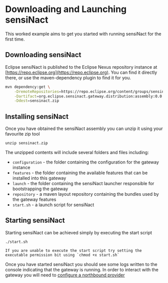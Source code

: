 # Downloading and Launching sensiNact

This worked example aims to get you started with running sensiNact for the first time.

## Downloading sensiNact

Eclipse sensiNact is published to the Eclipse Nexus repository instance at [https://repo.eclipse.org](https://repo.eclipse.org). You can find it directly there, or use the maven-dependency plugin to find it for you.

```bash
mvn dependency:get \
    -DremoteRepositories=https://repo.eclipse.org/content/groups/sensinact/ \
    -Dartifact=org.eclipse.sensinact.gateway.distribution:assembly:0.0.2-SNAPSHOT:zip \
    -Ddest=sensinact.zip
```

## Installing sensiNact

Once you have obtained the sensiNact assembly you can unzip it using your favourite zip tool

    unzip sensinact.zip

The unzipped contents will include several folders and files including:

* `configuration` - the folder containing the configuration for the gateway instance
* `features` - the folder containing the available features that can be installed into this gateway
* `launch` - the folder containing the sensiNact launcher responsible for bootstrapping the gateway
* `repository` - a maven layout repository containing the bundles used by the gateway features
* `start.sh` - a launch script for sensiNact

## Starting sensiNact

Starting sensiNact can be achieved simply by executing the start script

    ./start.sh

```{warning}
If you are unable to execute the start script try setting the executable permission bit using `chmod +x start.sh`
```

Once you have started sensiNact you should see some logs written to the console indicating that the gateway is running. In order to interact with the gateway you will need to [configure a northbound provider](Configuring.md)
